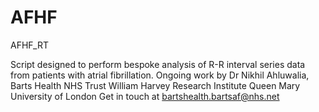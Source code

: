 # AFHF
AFHF_RT

Script designed to perform bespoke analysis of R-R interval series data from patients with atrial fibrillation.
Ongoing work by Dr Nikhil Ahluwalia, Barts Health NHS Trust William Harvey Research Institute Queen Mary University of London
Get in touch at bartshealth.bartsaf@nhs.net
